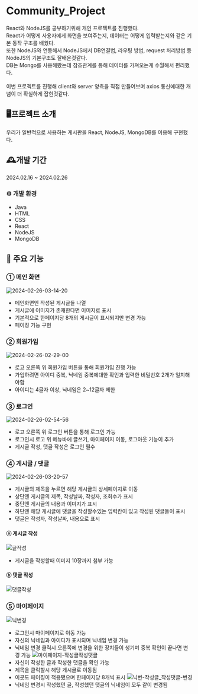 # Community_Project
React와 NodeJS를 공부하기위해 개인 프로젝트를 진행했다.<br/>
React가 어떻게 사용자에게 화면을 보여주는지, 데이터는 어떻게 입력받는지와 같은 기본 동작 구조를 배웠다.<br/>
또한 NodeJS와 연동해서 NodeJS에서 DB연결법, 라우팅 방법, request 처리방법 등 NodeJS의 기본구조도 잘배운것같다.<br/>
DB는 Mongo를 사용해봤는데 참조관계를 통해 데이터를 가져오는게 수월해서 편리했다.<br/>
<br/>
이번 프로젝트를 진행해 client와 server 양측을 직접 만들어보며 axios 통신에대한 개념이 더 확실하게 잡힌것같다.


## 🖥프로젝트 소개
우리가 일반적으로 사용하는 게시판을 React, NodeJS, MongoDB를 이용해 구현했다.


## 🕰개발 기간
2024.02.16 ~ 2024.02.26


### ⚙ 개발 환경
- Java
- HTML
- CSS
- React
- NodeJS
- MongoDB

## 📌 주요 기능
### ① 메인 화면
![2024-02-26-03-14-20](https://github.com/yofp1937/Community_Project/assets/112924147/89065603-4456-43d4-9d99-81f76875010a)
 - 메인화면엔 작성된 게시글들 나열
 - 게시글에 이미지가 존재한다면 이미지로 표시
 - 기본적으로 한페이지당 8개의 게시글이 표시되지만 변경 가능
 - 페이징 기능 구현

### ② 회원가입
![2024-02-26-02-29-00](https://github.com/yofp1937/Community_Project/assets/112924147/e326ac8c-e745-4340-92ca-7f974e324c48)
 - 로고 오른쪽 위 회원가입 버튼을 통해 회원가입 진행 가능
 - 가입하려면 아이디 중복, 닉네임 중복에대한 확인과 입력한 비밀번호 2개가 일치해야함
 - 아이디는 4글자 이상, 닉네임은 2~12글자 제한

### ③ 로그인
![2024-02-26-02-54-56](https://github.com/yofp1937/Community_Project/assets/112924147/a7a9be22-8f7c-4ac1-ab0c-45e851027124)
 - 로고 오른쪽 위 로그인 버튼을 통해 로그인 가능
 - 로그인시 로고 위 메뉴바에 글쓰기, 마이페이지 이동, 로그아웃 기능이 추가
 - 게시글 작성, 댓글 작성은 로그인 필수

### ④ 게시글 / 댓글
![2024-02-26-03-20-57](https://github.com/yofp1937/Community_Project/assets/112924147/4299339f-de91-42d9-abe9-eeb98002bc14)
 - 게시글의 제목을 누르면 해당 게시글의 상세페이지로 이동
 - 상단엔 게시글의 제목, 작성날짜, 작성자, 조회수가 표시
 - 중단엔 게시글의 내용과 이미지가 표시
 - 하단엔 해당 게시글에 댓글을 작성할수있는 입력칸이 있고 작성된 댓글들이 표시
 - 댓글은 작성자, 작성날짜, 내용으로 표시

#### ⓐ 게시글 작성
![글작성](https://github.com/yofp1937/Community_Project/assets/112924147/c811b342-b7d7-4108-a574-a78180665029)
- 게시글을 작성할때 이미지 10장까지 첨부 가능

#### ⓑ 댓글 작성
![댓글작성](https://github.com/yofp1937/Community_Project/assets/112924147/3ed9eeda-5c8f-4e41-85a9-384431c0123d)


### ⑤ 마이페이지
![닉변경](https://github.com/yofp1937/Community_Project/assets/112924147/7c81916b-425d-4f49-83e5-7ed10194ed62)
 - 로그인시 마이페이지로 이동 가능
 - 자신의 닉네임과 아이디가 표시되며 닉네임 변경 가능
 - 닉네임 변경 클릭시 오른쪽에 변경을 위한 장치들이 생기며 중복 확인이 끝나면 변경 가능
![마이페이지-작성글작성댓글](https://github.com/yofp1937/Community_Project/assets/112924147/3bcd574b-015d-477d-8412-7116d358534b)
 - 자신이 작성한 글과 작성한 댓글을 확인 가능
 - 제목을 클릭할시 해당 게시글로 이동됨
 - 이곳도 페이징이 적용됐으며 한페이지당 8개씩 표시
![닉변-작성글_작성댓글-변경](https://github.com/yofp1937/Community_Project/assets/112924147/12d15e0c-b048-4368-959a-019710524bdc)
 - 닉네임 변경시 작성했던 글, 작성했던 댓글의 닉네임이 모두 같이 변경됨
